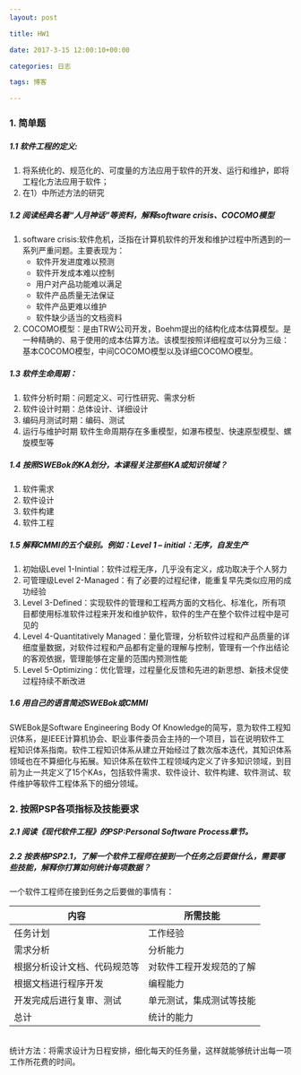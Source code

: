 ```yaml
---
layout: post

title: HW1

date: 2017-3-15 12:00:10+00:00

categories: 日志

tags: 博客

---
```



### 1. 简单题

##### 1.1 软件工程的定义:
1. 将系统化的、规范化的、可度量的方法应用于软件的开发、运行和维护，即将工程化方法应用于软件；
2. 在1）中所述方法的研究

##### 1.2 阅读经典名著“人月神话”等资料，解释software crisis、COCOMO模型
1. software crisis:软件危机，泛指在计算机软件的开发和维护过程中所遇到的一系列严重问题。主要表现为：
    - 软件开发进度难以预测
    - 软件开发成本难以控制
    - 用户对产品功能难以满足
    - 软件产品质量无法保证
    - 软件产品更难以维护
    - 软件缺少适当的文档资料
2. COCOMO模型：是由TRW公司开发，Boehm提出的结构化成本估算模型。是一种精确的、易于使用的成本估算方法。该模型按照详细程度可以分为三级：基本COCOMO模型，中间COCOMO模型以及详细COCOMO模型。

##### 1.3 软件生命周期：
1. 软件分析时期：问题定义、可行性研究、需求分析
2. 软件设计时期：总体设计、详细设计
3. 编码月测试时期：编码、测试
4. 运行与维护时期
软件生命周期存在多重模型，如瀑布模型、快速原型模型、螺旋模型等

##### 1.4 按照SWEBok的KA划分，本课程关注那些KA或知识领域？
1.	软件需求
2.	软件设计
3.	软件构建
4.	软件工程

##### 1.5 解释CMMI的五个级别。例如：Level 1 – initial：无序，自发生产
1.	初始级Level 1-Inintial：软件过程无序，几乎没有定义，成功取决于个人努力
2.	可管理级Level 2-Managed：有了必要的过程纪律，能重复早先类似应用的成功经验
3.	Level 3-Defined：实现软件的管理和工程两方面的文档化、标准化，所有项目都使用标准软件过程来开发和维护软件，软件的生产在整个软件过程中是可见的
4.	Level 4-Quantitatively Managed：量化管理，分析软件过程和产品质量的详细度量数据，对软件过程和产品都有定量的理解与控制，管理有一个作出结论的客观依据，管理能够在定量的范围内预测性能
5.	Level 5-Optimizing：优化管理，过程量化反馈和先进的新思想、新技术促使过程持续不断改进

##### 1.6 用自己的语言简述SWEBok或CMMI
SWEBok是Software Engineering Body Of Knowledge的简写，意为软件工程知识体系，是IEEE计算机协会、职业事件委员会主持的一个项目，旨在说明软件工程知识体系指南。软件工程知识体系从建立开始经过了数次版本迭代，其知识体系领域也在不算细化与拓展。知识体系在软件工程领域内定义了许多知识领域，到目前为止一共定义了15个KAs，包括软件需求、软件设计、软件构建、软件测试、软件维护等软件工程体系下的细分领域。

### 2. 按照PSP各项指标及技能要求
##### 2.1 阅读《现代软件工程》的PSP:Personal Software Process章节。	

##### 2.2 按表格PSP2.1，了解一个软件工程师在接到一个任务之后要做什么，需要哪些技能，解释你打算如何统计每项数据？
一个软件工程师在接到任务之后要做的事情有：

内容 | 所需技能
---|---
任务计划 | 工作经验
需求分析 | 分析能力
根据分析设计文档、代码规范等|对软件工程开发规范的了解
根据文档进行程序开发|编程能力
开发完成后进行复审、测试|单元测试，集成测试等技能
总计|统计的能力

<br/>统计方法：将需求设计为日程安排，细化每天的任务量，这样就能够统计出每一项工作所花费的时间。

